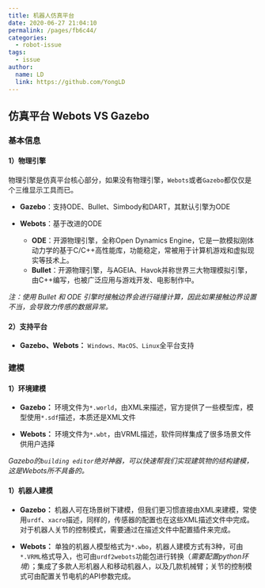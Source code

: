 ```yaml
---
title: 机器人仿真平台
date: 2020-06-27 21:04:10
permalink: /pages/fb6c44/
categories:
  - robot-issue
tags:
  - issue
author: 
  name: LD
  link: https://github.com/YongLD
---
```


## 仿真平台 Webots VS Gazebo
### 基本信息
#### 1）物理引擎
  物理引擎是仿真平台核心部分，如果没有物理引擎，`Webots`或者`Gazebo`都仅仅是个三维显示工具而已。
  
- **Gazebo**：支持ODE、Bullet、Simbody和DART，其默认引擎为ODE

- **Webots**：基于改进的ODE

  - **ODE**：开源物理引擎，全称Open Dynamics Engine，它是一款模拟刚体动力学的基于C/C++高性能库，功能稳定，常被用于计算机游戏和虚拟现实等技术上。
  - **Bullet**：开源物理引擎，与AGEIA、Havok并称世界三大物理模拟引擎，由C++编写，也被广泛应用与游戏开发、电影制作中。

*注：使用 Bullet 和 ODE 引擎时接触边界会进行碰撞计算，因此如果接触边界设置不当，会导致力传感的数据异常。*

#### 2）支持平台
- **Gazebo、Webots：** `Windows、MacOS、Linux`全平台支持

### 建模
#### 1）环境建模
- **Gazebo：** 环境文件为`*.world`，由XML来描述，官方提供了一些模型库，模型使用`*.sdf`描述，本质还是XML文件

- **Webots：** 环境文件为`*.wbt`，由VRML描述，软件同样集成了很多场景文件供用户选择

*Gazebo的`building editor`绝对神器，可以快速帮我们实现建筑物的结构建模，这是Webots所不具备的。*

#### 1）机器人建模
- **Gazebo：** 机器人可在场景树下建模，但我们更习惯直接由XML来建模，常使用`urdf`、`xacro`描述，同样的，传感器的配置也在这些XML描述文件中完成。对于机器人关节的控制模式，需要通过在描述文件中配置插件来完成。

- **Webots：** 单独的机器人模型格式为`*.wbo`，机器人建模方式有3种，可由`*.VRML`格式导入，也可由`urdf2webots`功能包进行转换（*需要配置python环境*）；集成了多款人形机器人和移动机器人，以及几款机械臂；关节的控制模式可由配置关节电机的API参数完成。